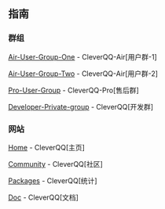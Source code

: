 ## 指南

### 群组

[Air-User-Group-One](https://jq.qq.com/?_wv=1027&k=5SpaHhD) - CleverQQ-Air[用户群-1]

[Air-User-Group-Two](https://jq.qq.com/?_wv=1027&k=52sBqV2) - CleverQQ-Air[用户群-2]

[Pro-User-Group](https://jq.qq.com/?_wv=1027&k=589UTfN) - CleverQQ-Pro[售后群]

[Developer-Private-group](https://jq.qq.com/?_wv=1027&k=5Aj5Pac) - CleverQQ[开发群]

### 网站

[Home](http://www.cleverqq.com) - CleverQQ[主页]

[Community](http://d.irqq.me) - CleverQQ[社区]

[Packages](http://tj.irqq.me) - CleverQQ[统计]

[Doc](http://doc.irqq.me/479461) - CleverQQ[文档]
